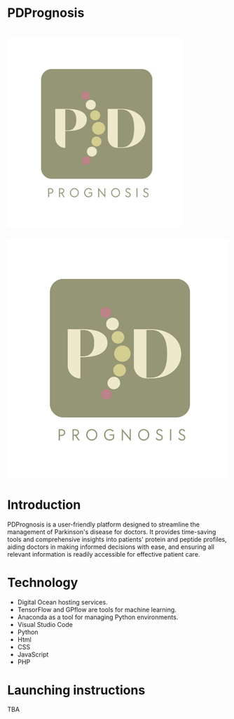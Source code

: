 # PDPrognosis
# <img src="https://github.com/ReemB4/2024-GP-08/blob/7659941b239245bc1cf5a51e9463a40896c91eff/PDPrognosis.jpeg" width='400'>
![PDPrognosis.jpeg](https://github.com/ReemB4/2024-GP-08/blob/38c9b53b187393219f3c96de370074b1c12af9bc/PDPrognosis.jpeg)
<h1>Introduction</h1> 
<p>PDPrognosis is a user-friendly platform designed to streamline the management of Parkinson's disease for doctors. It provides time-saving tools and comprehensive insights into patients' protein and peptide profiles, aiding doctors in making informed decisions with ease, and ensuring all relevant information is readily accessible for effective patient care.</p>
<h1>Technology</h1> 
<ul>
<li>Digital Ocean hosting services.</li>
<li>TensorFlow and GPflow are tools for machine learning. </li>
<li>Anaconda as a tool for managing Python environments.</li>
<li>Visual Studio Code</li>
<li>Python</li>
<li>Html</li>
<li>CSS</li>
<li>JavaScript</li>
<li>PHP</li>
</ul>
<h1>Launching instructions</h1> 
<p>TBA</p>
